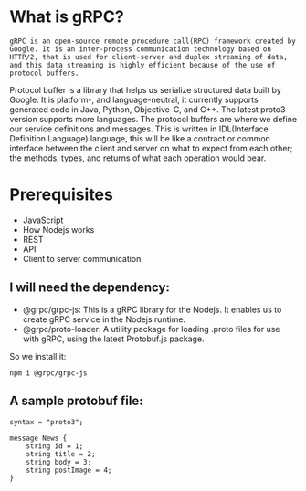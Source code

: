 # What is gRPC?

    gRPC is an open-source remote procedure call(RPC) framework created by Google. It is an inter-process communication technology based on HTTP/2, that is used for client-server and duplex streaming of data, and this data streaming is highly efficient because of the use of protocol buffers.


Protocol buffer is a library that helps us serialize structured data built by Google. It is platform-, and language-neutral, it currently supports generated code in Java, Python, Objective-C, and C++. The latest proto3 version supports more languages. The protocol buffers are where we define our service definitions and messages. This is written in IDL(Interface Definition Language) language, this will be like a contract or common interface between the client and server on what to expect from each other; the methods, types, and returns of what each operation would bear.


# Prerequisites

- JavaScript
- How Nodejs works
- REST
- API
- Client to server communication.

## I will need the dependency:
- @grpc/grpc-js: This is a gRPC library for the Nodejs. It enables us to create gRPC service in the Nodejs runtime.
- @grpc/proto-loader: A utility package for loading .proto files for use with gRPC, using the latest Protobuf.js package.

So we install it:

``npm i @grpc/grpc-js``

## A sample  protobuf file:


```
syntax = "proto3";

message News {
    string id = 1;
    string title = 2;
    string body = 3;
    string postImage = 4;
}
```